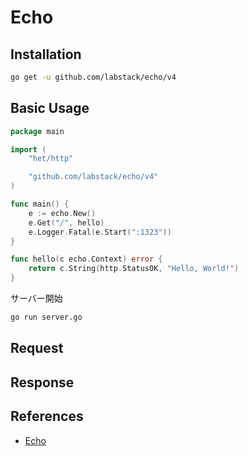 # Echo

## Installation

```bash
go get -u github.com/labstack/echo/v4
```

## Basic Usage

```go title="server.go"
package main

import (
    "het/http"

    "github.com/labstack/echo/v4"
)

func main() {
    e := echo.New()
    e.Get("/", hello)
    e.Logger.Fatal(e.Start(":1323"))
}

func hello(c echo.Context) error {
    return c.String(http.StatusOK, "Hello, World!")
}
```

サーバー開始

```bash
go run server.go
```

## Request

## Response

## References

-   [Echo](https://echo.labstack.com/)
